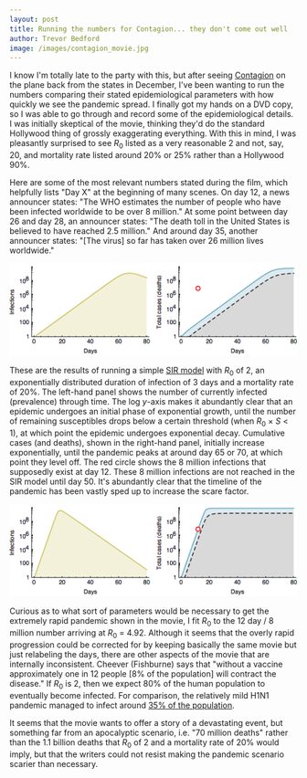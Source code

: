 ```yaml
---
layout: post
title: Running the numbers for Contagion... they don't come out well
author: Trevor Bedford
image: /images/contagion_movie.jpg
---
```


I know I'm totally late to the party with this, but after seeing [Contagion](http://en.wikipedia.org/wiki/Contagion_(film)) on the plane back from the states in December, I've been wanting to run the numbers comparing their stated epidemiological parameters with how quickly we see the pandemic spread.  I finally got my hands on a DVD copy, so I was able to go through and record some of the epidemiological details.  I was initially skeptical of the movie, thinking they'd do the standard Hollywood thing of grossly exaggerating everything.  With this in mind, I was pleasantly surprised to see <i>R</i><sub>0</sub> listed as a very reasonable 2 and not, say, 20, and mortality rate listed around 20% or 25% rather than a Hollywood 90%.

Here are some of the most relevant numbers stated during the film, which helpfully lists "Day X" at the beginning of many scenes.  On day 12, a news announcer states: "The WHO estimates the number of people who have been infected worldwide to be over 8 million."  At some point between day 26 and day 28, an announcer states: "The death toll in the United States is believed to have reached 2.5 million."  And around day 35, another announcer states: "[The virus] so far has taken over 26 million lives worldwide." 

![](/images/contagion_realistic.png)				

These are the results of running a simple [SIR model](http://en.wikipedia.org/wiki/Compartmental_models_in_epidemiology) with <i>R</i><sub>0</sub> of 2, an exponentially distributed duration of infection of 3 days and a mortality rate of 20%. The left-hand panel shows the number of currently infected (prevalence) through time.  The log <i>y</i>-axis makes it abundantly clear that an epidemic undergoes an initial phase of exponential growth, until the number of remaining susceptibles drops below a certain threshold (when <i>R</i><sub>0</sub> &times; <i>S</i> < 1), at which point the epidemic undergoes exponential decay.  Cumulative cases (and deaths), shown in the right-hand panel, initially increase exponentially, until the pandemic peaks at around day 65 or 70, at which point they level off.  The red circle shows the 8 million infections that supposedly exist at day 12.  These 8 million infections are not reached in the SIR model until day 50.  It's abundantly clear that the timeline of the pandemic has been vastly sped up to increase the scare factor.  

![](/images/contagion_fit.png)			

Curious as to what sort of parameters would be necessary to get the extremely rapid pandemic shown in the movie, I fit <i>R</i><sub>0</sub> to the 12 day / 8 million number arriving at <i>R</i><sub>0</sub> = 4.92.  Although it seems that the overly rapid progression could be corrected for by keeping basically the same movie but just relabeling the days, there are other aspects of the movie that are internally inconsistent.  Cheever (Fishburne) says that "without a vaccine approximately one in 12 people [8% of the population] will contract the disease."  If <i>R</i><sub>0</sub> is 2, then we expect 80% of the human population to eventually become infected.  For comparison, the relatively mild H1N1 pandemic managed to infect around [35% of the population](/archive/jun_14_2011.html).  

It seems that the movie wants to offer a story of a devastating event, but something far from an apocalyptic scenario, i.e. "70 million deaths" rather than the 1.1 billion deaths that <i>R</i><sub>0</sub> of 2 and a mortality rate of 20% would imply, but that the writers could not resist making the pandemic scenario scarier than necessary. 


